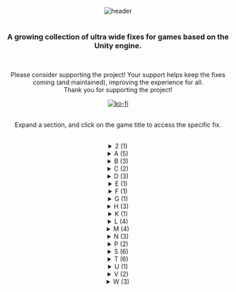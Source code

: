 <div align="center">
  
![header](https://github.com/p1xel8ted/UltrawideFixes/assets/10510767/04c34280-ef70-4db3-95bc-26295f83e0d2)
<br/><br/>
### A growing collection of ultra wide fixes for games based on the Unity engine.
<br/>

Please consider supporting the project! Your support helps keep the fixes coming (and maintained), improving the experience for all.<br/>
Thank you for supporting the project!

[![ko-fi](https://github.com/p1xel8ted/UltrawideFixes/assets/10510767/bf2d4fb0-2249-4193-92df-5de01bf40cbf)](https://ko-fi.com/F2F2DI3WA)
<br/><br/>

Expand a section, and click on the game title to access the specific fix.<br/><br/>

<div id="2"/>
<details><summary>2 (1)</summary>
  
## [20 Minutes Till Dawn](https://github.com/p1xel8ted/UltrawideFixes/releases/tag/20MinutesTillDawn)
#### Last update 2nd April 2024
![GitHub release (by tag)](https://img.shields.io/github/downloads/p1xel8ted/UltrawideFixes/20MinutesTillDawn/total?label=downloads&style=for-the-badge)

![1](https://github.com/p1xel8ted/UltrawideFixes/assets/10510767/35313973-6c27-4eb7-8b36-365a26cdc35e) ![2](https://github.com/p1xel8ted/UltrawideFixes/assets/10510767/372f8245-fe2b-40b8-a5ec-bffb519d7678)

</details>
<div id="A"/>
<details><summary>A (5)</summary>
  
## [Agatha Christie - Murder on the Orient Express](https://github.com/p1xel8ted/UltrawideFixes/releases/tag/AgathaChristieMOE)
#### Last update 3rd April 2024
![GitHub release (by tag)](https://img.shields.io/github/downloads/p1xel8ted/UltrawideFixes/AgathaChristieMOE/total?label=downloads&style=for-the-badge)

![1](https://github.com/p1xel8ted/UltrawideFixes/assets/10510767/6e1ca916-bd08-4d57-a6d7-c1cbd64862bf) ![2](https://github.com/p1xel8ted/UltrawideFixes/assets/10510767/988ff2e3-25e6-4656-8e52-9acfad452cc6)

## [Alex Kidd Miracle World DX](https://github.com/p1xel8ted/UltrawideFixes/releases/tag/AlexKiddMiracleWorldDX)  
![GitHub release (by tag)](https://img.shields.io/github/downloads/p1xel8ted/UltrawideFixes/AlexKiddMiracleWorldDX/total?label=downloads&style=for-the-badge)

## [Alwa's Legacy](https://github.com/p1xel8ted/UltrawideFixes/releases/tag/AlwasLegacy)  
#### Last update: 14th April 2024
![GitHub release (by tag)](https://img.shields.io/github/downloads/p1xel8ted/UltrawideFixes/AlwasLegacy/total?label=downloads&style=for-the-badge)

![1](https://github.com/p1xel8ted/UltrawideFixes/assets/10510767/c348523a-937a-47e5-99ae-c222258e3a57) ![2](https://github.com/p1xel8ted/UltrawideFixes/assets/10510767/2640c196-e896-49b3-b6f3-e86d37112ed6)

## [Anode Heart](https://github.com/p1xel8ted/UltrawideFixes/releases/tag/AnodeHeart)  
#### Last update: 29th April 2024
![GitHub release (by tag)](https://img.shields.io/github/downloads/p1xel8ted/UltrawideFixes/AnodeHeart/total?label=downloads&style=for-the-badge)

![main_menu](https://github.com/p1xel8ted/UltrawideFixes/assets/10510767/d11b9308-f90b-41f7-ae7c-8dfa552bed70) ![main_game](https://github.com/p1xel8ted/UltrawideFixes/assets/10510767/a6ceafee-c48d-4e24-a6f2-6758309249a1)

## [Anodyne 2: Return to Dust](https://github.com/p1xel8ted/UltrawideFixes/releases/tag/Anodyne2)  
#### Last update: 21st April 2024
![GitHub release (by tag)](https://img.shields.io/github/downloads/p1xel8ted/UltrawideFixes/Anodyne2/total?label=downloads&style=for-the-badge)

![main_main](https://github.com/p1xel8ted/UltrawideFixes/assets/10510767/80636591-ac38-4fbc-97ed-e8bf22284dd3) ![main_game](https://github.com/p1xel8ted/UltrawideFixes/assets/10510767/84811463-1670-4287-98d4-575b023c748a)

</details>
<div id="B"/>
<details><summary>B (3)</summary>
  
## [Beautiful Mystic Survivors](https://github.com/p1xel8ted/UltrawideFixes/releases/tag/xMysticSurvivors)  
#### Last update: 3rd May 2024
![GitHub release (by tag)](https://img.shields.io/github/downloads/p1xel8ted/UltrawideFixes/xMysticSurvivors/total?label=downloads&style=for-the-badge)

![main_main](https://github.com/p1xel8ted/UltrawideFixes/assets/10510767/009a57ea-34b1-4501-a081-d3b5ccfc073c) ![main_game](https://github.com/p1xel8ted/UltrawideFixes/assets/10510767/8bfad81e-8de4-46b9-8a5c-ccdcd38c158d)

## [Bing in Wonderland](https://github.com/p1xel8ted/UltrawideFixes/releases/tag/BingWonderland)  
#### Last update: 12th April 2024
![GitHub release (by tag)](https://img.shields.io/github/downloads/p1xel8ted/UltrawideFixes/BingWonderland/total?label=downloads&style=for-the-badge)

![1](https://github.com/p1xel8ted/UltrawideFixes/assets/10510767/a355bb7e-7b2e-425a-aeea-06db1714f4e3) ![2](https://github.com/p1xel8ted/UltrawideFixes/assets/10510767/057e5167-40ca-4e43-9e5c-89eba7c71c88)

## [Blue Oak Bridge](https://github.com/p1xel8ted/UltrawideFixes/releases/tag/BlueOakBridge)  
#### Last update: 7th April 2024
![GitHub release (by tag)](https://img.shields.io/github/downloads/p1xel8ted/UltrawideFixes/BlueOakBridge/total?label=downloads&style=for-the-badge)

![1](https://github.com/p1xel8ted/UltrawideFixes/assets/10510767/ccf13f2f-ade9-4a3d-b333-46e5f23c8aa1) ![2](https://github.com/p1xel8ted/UltrawideFixes/assets/10510767/a0499349-578d-45f4-9fbd-ed6bdb1ef661)

</details>
</details>
<div id="C"/>
<details><summary>C (2)</summary>

## [Core Keeper](https://github.com/p1xel8ted/UltrawideFixes/releases/tag/CoreKeeper)  
#### Last update: 4th May 2024
![GitHub release (by tag)](https://img.shields.io/github/downloads/p1xel8ted/UltrawideFixes/CoreKeeper/total?label=downloads&style=for-the-badge)

![main_menu](https://github.com/p1xel8ted/UltrawideFixes/assets/10510767/c38193ce-f849-4013-83c1-4860172a21b5) ![main_game](https://github.com/p1xel8ted/UltrawideFixes/assets/10510767/e3f962b7-0f96-4a3a-a032-c672c81a29d7)

## [Crow Country](https://github.com/p1xel8ted/UltrawideFixes/releases/tag/CrowCountry)  
#### Last update: 17th May 2024
![GitHub release (by tag)](https://img.shields.io/github/downloads/p1xel8ted/UltrawideFixes/CrowCountry/total?label=downloads&style=for-the-badge)

![main_menu](https://github.com/p1xel8ted/UltrawideFixes/assets/10510767/b75e6f82-1190-499c-947a-a85aac9f3d4f) ![main_game](https://github.com/p1xel8ted/UltrawideFixes/assets/10510767/f6e7d186-eafc-4e85-97fc-32dbc2c19e5f)

</details>
<div id="D"/>
<details><summary>D (3)</summary>

## [Darkest Dungeon 2](https://github.com/p1xel8ted/UltrawideFixes/releases/tag/DarkestDungeon2)  
#### Last Update: 17th April 2024
![GitHub release (by tag)](https://img.shields.io/github/downloads/p1xel8ted/UltrawideFixes/DarkestDungeon2/total?label=downloads&style=for-the-badge)

![main_menu1](https://github.com/p1xel8ted/UltrawideFixes/assets/10510767/b5038b82-e57f-4f33-9fbf-e399dd89b899) ![main_game3](https://github.com/p1xel8ted/UltrawideFixes/assets/10510767/337dac7e-5a37-469c-bd49-14bbdafc0a4b)

## [Death Must Die](https://github.com/p1xel8ted/UltrawideFixes/releases/tag/DeathMustDie)  
#### Last Update: 1st April 2024
![GitHub release (by tag)](https://img.shields.io/github/downloads/p1xel8ted/UltrawideFixes/DeathMustDie/total?label=downloads&style=for-the-badge)

![1](https://github.com/p1xel8ted/UltrawideFixes/assets/10510767/84dd63a6-9d55-4a46-a380-bfe7596ea29c) ![2](https://github.com/p1xel8ted/UltrawideFixes/assets/10510767/2703ea70-17c9-4ec4-b077-e39c385483cd)

## [Death or Treat](https://github.com/p1xel8ted/UltrawideFixes/releases/tag/DeathOrTreat) 
#### Last Update: 19th April 2024
![GitHub release (by tag)](https://img.shields.io/github/downloads/p1xel8ted/UltrawideFixes/DeathOrTreat/total?label=downloads&style=for-the-badge)

![main_menu](https://github.com/p1xel8ted/UltrawideFixes/assets/10510767/2c7bec22-0d6b-4487-be1c-5019da7fb9c1) ![main_game](https://github.com/p1xel8ted/UltrawideFixes/assets/10510767/244f9d6d-7f47-4e7d-ac00-20abc36b3795)

</details>
<div id="E"/>
<details><summary>E (1)</summary>

## [Elderand](https://github.com/p1xel8ted/UltrawideFixes/releases/tag/Elderand)
#### Last update: 6th April 2024
![GitHub release (by tag)](https://img.shields.io/github/downloads/p1xel8ted/UltrawideFixes/Elderand/total?label=downloads&style=for-the-badge)

![1](https://github.com/p1xel8ted/UltrawideFixes/assets/10510767/1087b969-b1f7-4d70-acd1-7c61ced8c8c6) ![2](https://github.com/p1xel8ted/UltrawideFixes/assets/10510767/ea7f0dc4-0701-41dd-8a05-51d209e8405d)

</details>
<div id="F"/>
<details><summary>F (1)</summary>

## [FlipWitch - Forbidden Sex Hex](https://github.com/p1xel8ted/UltrawideFixes/releases/tag/FlipWitch)  
#### Last update: 25th April 2024
![GitHub release (by tag)](https://img.shields.io/github/downloads/p1xel8ted/UltrawideFixes/FlipWitch/total?label=downloads&style=for-the-badge)

![main_menu](https://github.com/p1xel8ted/UltrawideFixes/assets/10510767/15fe48d3-3028-4082-9b34-09428ec073a8) ![main_game](https://github.com/p1xel8ted/UltrawideFixes/assets/10510767/858bf856-8ae0-47a4-a914-a7686c532d55)

</details>
<div id="G"/>
<details><summary>G (1)</summary>

## [Gift](https://github.com/p1xel8ted/UltrawideFixes/releases/tag/gift)
#### Last update: 14th May 2024
![GitHub release (by tag)](https://img.shields.io/github/downloads/p1xel8ted/UltrawideFixes/gift/total?label=downloads&style=for-the-badge)

![main_menu](https://github.com/p1xel8ted/UltrawideFixes/assets/10510767/4976d285-9a16-4eee-904b-7cdc497e610c) ![main_game](https://github.com/p1xel8ted/UltrawideFixes/assets/10510767/57f840cb-993e-4e89-8b2b-1129388cab52)

</details>
<div id="H"/>
<details><summary>H (3)</summary>

## [Heaven Dust](https://github.com/p1xel8ted/UltrawideFixes/releases/tag/HeavenDust1)  
#### Last update: 11th May 2024
![GitHub release (by tag)](https://img.shields.io/github/downloads/p1xel8ted/UltrawideFixes/HeavenDust1/total?label=downloads&style=for-the-badge)

![main_menu](https://github.com/p1xel8ted/UltrawideFixes/assets/10510767/40523009-69eb-4a07-8530-027cafbe7b4d) ![main_game](https://github.com/p1xel8ted/UltrawideFixes/assets/10510767/66ab4c95-675b-4312-9c46-2f08df83b0a7)

## [Heaven Dust 2](https://github.com/p1xel8ted/UltrawideFixes/releases/tag/HeavenDust2)  
#### Last update: 11th May 2024
![GitHub release (by tag)](https://img.shields.io/github/downloads/p1xel8ted/UltrawideFixes/HeavenDust2/total?label=downloads&style=for-the-badge)

![main_menu](https://github.com/p1xel8ted/UltrawideFixes/assets/10510767/7da471c1-5f63-4806-bbd5-3c5f307095fd) ![main_game](https://github.com/p1xel8ted/UltrawideFixes/assets/10510767/473f0db8-434f-4ab4-a3f8-af635b4db915)

## [Hero's Adventure: Road to Passion](https://github.com/p1xel8ted/UltrawideFixes/releases/tag/HerosAdventureRoadToPassion)  
![GitHub release (by tag)](https://img.shields.io/github/downloads/p1xel8ted/UltrawideFixes/HerosAdventureRoadToPassion/total?label=downloads&style=for-the-badge)

</details>
<div id="K"/>
<details><summary>K (1)</summary>

## [Kaze And The Wild Masks](https://github.com/p1xel8ted/UltrawideFixes/releases/tag/KazeAndTheWildMasks)  
#### Last update: 4th May 2024
![GitHub release (by tag)](https://img.shields.io/github/downloads/p1xel8ted/UltrawideFixes/KazeAndTheWildMasks/total?label=downloads&style=for-the-badge)

![main_menu](https://github.com/p1xel8ted/UltrawideFixes/assets/10510767/8cdd42bb-912c-46c9-8cfa-54711993694a) ![main_game2](https://github.com/p1xel8ted/UltrawideFixes/assets/10510767/5f021f54-756c-4ee1-b25f-f5d370add107)

</details>
<div id="L"/>
<details><summary>L (4)</summary>

## [Laika: Aged Through Blood](https://github.com/p1xel8ted/UltrawideFixes/releases/tag/LaikaAgedThroughBlood)  
#### Last update: 28th April 2024
![GitHub release (by tag)](https://img.shields.io/github/downloads/p1xel8ted/UltrawideFixes/LaikaAgedThroughBlood/total?label=downloads&style=for-the-badge)

![main_menu](https://github.com/p1xel8ted/UltrawideFixes/assets/10510767/5153ed6a-d2a3-4337-b1bb-38683c303247) ![main_game](https://github.com/p1xel8ted/UltrawideFixes/assets/10510767/39cedd05-2c92-40e5-82c9-f57001586581)

## [Last Cloudia](https://github.com/p1xel8ted/UltrawideFixes/releases/tag/LastCloudia)  
#### Last update: 28th April 2024
![GitHub release (by tag)](https://img.shields.io/github/downloads/p1xel8ted/UltrawideFixes/LastCloudia/total?label=downloads&style=for-the-badge)

![main_game_mix](https://github.com/p1xel8ted/UltrawideFixes/assets/10510767/2fc61459-e538-460d-a1f5-1616e85abd83) ![main_map](https://github.com/p1xel8ted/UltrawideFixes/assets/10510767/5b5f3681-386e-4aec-8f65-e081f9e8cdc9)

## [Little Goody Two Shoes](https://github.com/p1xel8ted/UltrawideFixes/releases/tag/LittleGoodyTwoShoes)  
#### Last update: 25th April 2024
![GitHub release (by tag)](https://img.shields.io/github/downloads/p1xel8ted/UltrawideFixes/LittleGoodyTwoShoes/total?label=downloads&style=for-the-badge)

![main_menu](https://github.com/p1xel8ted/UltrawideFixes/assets/10510767/43045c73-4139-43c3-9e93-3cdcec00ae76) ![main_game](https://github.com/p1xel8ted/UltrawideFixes/assets/10510767/79b87d95-cfe7-4b22-83f2-d6df28ce72f1)

## [Lunacid](https://github.com/p1xel8ted/UltrawideFixes/releases/tag/Lunacid)  
#### Last update: 19th May 2024
![GitHub release (by tag)](https://img.shields.io/github/downloads/p1xel8ted/UltrawideFixes/Lunacid/total?label=downloads&style=for-the-badge)

![main_menu](https://github.com/p1xel8ted/UltrawideFixes/assets/10510767/82b3b410-835d-4e82-8e02-ee87df97961b) ![main_game_spanned](https://github.com/p1xel8ted/UltrawideFixes/assets/10510767/9968f63b-59b0-4778-904d-f8b6624d5de1)

</details>
<div id="M"/>
<details><summary>M (4)</summary>

## [Magenta Horizon](https://github.com/p1xel8ted/UltrawideFixes/releases/tag/MagentaHorizon)  
#### Last update: 12th April 2024
![GitHub release (by tag)](https://img.shields.io/github/downloads/p1xel8ted/UltrawideFixes/MagentaHorizon/total?label=downloads&style=for-the-badge)

![1](https://github.com/p1xel8ted/UltrawideFixes/assets/10510767/326b7228-ed36-463c-a432-c4d6f68b8394) ![2](https://github.com/p1xel8ted/UltrawideFixes/assets/10510767/e33ad818-fd43-4ba0-b7ec-48d57b6723e9)

## [MEGA MAN X DiVE Offline](https://github.com/p1xel8ted/UltrawideFixes/releases/tag/MegaManDive)  
#### Last update: 20th April 2024
![GitHub release (by tag)](https://img.shields.io/github/downloads/p1xel8ted/UltrawideFixes/MegaManDive/total?label=downloads&style=for-the-badge)

![main_menu2](https://github.com/p1xel8ted/UltrawideFixes/assets/10510767/9f092bac-90f7-4881-b726-0fa1f5005acc) ![main_game](https://github.com/p1xel8ted/UltrawideFixes/assets/10510767/fec2b4ed-5e30-4b70-915e-41e38a2920b9)

## [Minishoot` Adventures](https://github.com/p1xel8ted/UltrawideFixes/releases/tag/MinishootAdventures)  
#### Last update: 6th April 2024
![GitHub release (by tag)](https://img.shields.io/github/downloads/p1xel8ted/UltrawideFixes/MinishootAdventures/total?label=downloads&style=for-the-badge)

![1](https://github.com/p1xel8ted/UltrawideFixes/assets/10510767/7322ecd0-1bd6-476b-9200-318990d213a6) ![2](https://github.com/p1xel8ted/UltrawideFixes/assets/10510767/deaa5ecb-d8fd-4c02-9456-5c76c8f0f059)

## [Moonlighter](https://github.com/p1xel8ted/UltrawideFixes/releases/tag/Moonlighter)
#### Last update: 11th April 2024
![GitHub release (by tag)](https://img.shields.io/github/downloads/p1xel8ted/UltrawideFixes/Moonlighter/total?label=downloads&style=for-the-badge)

![main_menu](https://github.com/p1xel8ted/UltrawideFixes/assets/10510767/f72d3c76-81d7-4a54-b7a4-77a4f5fca812) ![main_dungeon](https://github.com/p1xel8ted/UltrawideFixes/assets/10510767/aba4ed23-1ace-43ab-a1b8-d0c795774dbc)

</details>
<div id="N"/>
<details><summary>N (3)</summary>

## [NEO - The World Ends With Yous](https://github.com/p1xel8ted/UltrawideFixes/releases/tag/NEOTheWorldEndsWithYou)
#### Last update: 28th April 2024
![GitHub release (by tag)](https://img.shields.io/github/downloads/p1xel8ted/UltrawideFixes/NEOTheWorldEndsWithYou/total?label=downloads&style=for-the-badge)

![main_game](https://github.com/p1xel8ted/UltrawideFixes/assets/10510767/9b4b064a-1de9-4dcf-a122-3d043763fb23) ![main_dialogue](https://github.com/p1xel8ted/UltrawideFixes/assets/10510767/606974be-2735-4091-9133-67f3b8409e47)
 
## [New Super Lucky Tales](https://github.com/p1xel8ted/UltrawideFixes/releases/tag/NewSuperLuckyTales)
#### Last update: 24th April 2024
![GitHub release (by tag)](https://img.shields.io/github/downloads/p1xel8ted/UltrawideFixes/NewSuperLuckyTales/total?label=downloads&style=for-the-badge)

![main_menu](https://github.com/p1xel8ted/UltrawideFixes/assets/10510767/1913b44d-4eb2-4536-854b-f02d9382f269) ![main_game](https://github.com/p1xel8ted/UltrawideFixes/assets/10510767/987cd42f-104f-4a10-be0a-44ee0e6ab2b3)

## [NieR Replicant ver.1.22474487139](https://github.com/p1xel8ted/UltrawideFixes/releases/tag/NierReplicant)  
![GitHub release (by tag)](https://img.shields.io/github/downloads/p1xel8ted/UltrawideFixes/NierReplicant/total?label=downloads&style=for-the-badge)

![main_menu](https://github.com/p1xel8ted/UltrawideFixes/assets/10510767/9398fce2-a837-48c6-9e19-eed921e13eb7) ![main_game](https://github.com/p1xel8ted/UltrawideFixes/assets/10510767/d9973cdc-0f65-4aff-bc9d-0735c92b4d6a)

</details>
<div id="P"/>
<details><summary>P (2)</summary>

## [Peaks of Yore](https://github.com/p1xel8ted/UltrawideFixes/releases/tag/PeaksOfYore)  
#### Last update: 7th April 2024
![GitHub release (by tag)](https://img.shields.io/github/downloads/p1xel8ted/UltrawideFixes/PeaksOfYore/total?label=downloads&style=for-the-badge)

![1](https://github.com/p1xel8ted/UltrawideFixes/assets/10510767/814484c8-92f0-4fab-b132-0639b5b51769) ![2](https://github.com/p1xel8ted/UltrawideFixes/assets/10510767/10751a07-5612-4a57-8ee5-be9d7a6eb93c)

## [Prince of Persia: The Lost Crown](https://github.com/p1xel8ted/UltrawideFixes/releases/tag/PrinceOfPersiaTheLostCrown)  
![GitHub release (by tag)](https://img.shields.io/github/downloads/p1xel8ted/UltrawideFixes/PrinceOfPersiaTheLostCrown/total?label=downloads&style=for-the-badge)

</details>
<div id="S"/>
<details><summary>S (6)</summary>

## [Scarlet Maiden](https://github.com/p1xel8ted/UltrawideFixes/releases/tag/ScarletMaiden)  
![GitHub release (by tag)](https://img.shields.io/github/downloads/p1xel8ted/UltrawideFixes/ScarletMaiden/total?label=downloads&style=for-the-badge)

## [Sea of Stars](https://github.com/p1xel8ted/UltrawideFixes/releases/tag/SeaOfStars)  
![GitHub release (by tag)](https://img.shields.io/github/downloads/p1xel8ted/UltrawideFixes/SeaOfStars/total?label=downloads&style=for-the-badge)

## [Sexy Mystic Survivors](https://github.com/p1xel8ted/UltrawideFixes/releases/tag/xMysticSurvivors)  
#### Last update: 3rd May 2024
![GitHub release (by tag)](https://img.shields.io/github/downloads/p1xel8ted/UltrawideFixes/xMysticSurvivors/total?label=downloads&style=for-the-badge)

![main_main](https://github.com/p1xel8ted/UltrawideFixes/assets/10510767/009a57ea-34b1-4501-a081-d3b5ccfc073c) ![main_game](https://github.com/p1xel8ted/UltrawideFixes/assets/10510767/8bfad81e-8de4-46b9-8a5c-ccdcd38c158d)

## [Smushi Come Home](https://github.com/p1xel8ted/UltrawideFixes/releases/tag/SmushiComeHome) 
#### Last update: 22nd April 2024
![GitHub release (by tag)](https://img.shields.io/github/downloads/p1xel8ted/UltrawideFixes/SmushiComeHome/total?label=downloads&style=for-the-badge)

![main_menu](https://github.com/p1xel8ted/UltrawideFixes/assets/10510767/7cf40908-6539-4c87-ad7c-f2b295ef372d) ![main_game](https://github.com/p1xel8ted/UltrawideFixes/assets/10510767/52a41572-d844-4ea6-911d-1564748618e3)

## [Snufkin: Melody of Moominvalley](https://github.com/p1xel8ted/UltrawideFixes/releases/tag/Snufkin)  
#### Last update: 7th April 2024
![GitHub release (by tag)](https://img.shields.io/github/downloads/p1xel8ted/UltrawideFixes/Snufkin/total?label=downloads&style=for-the-badge)

![1](https://github.com/p1xel8ted/UltrawideFixes/assets/10510767/9d12b32f-7607-43e8-b86e-1c2f0601d1ab) ![2](https://github.com/p1xel8ted/UltrawideFixes/assets/10510767/49b4e678-edb5-4982-9206-702c16084793)

## [Spiritfall](https://github.com/p1xel8ted/UltrawideFixes/releases/tag/Spiritfall)  
![GitHub release (by tag)](https://img.shields.io/github/downloads/p1xel8ted/UltrawideFixes/Spiritfall/total?label=downloads&style=for-the-badge)

</details>
<div id="T"/>
<details><summary>T (6)</summary>

## [Terra Memoria](https://github.com/p1xel8ted/UltrawideFixes/releases/tag/TerraMemoria) 
#### Last update: 21st April 2024
![GitHub release (by tag)](https://img.shields.io/github/downloads/p1xel8ted/UltrawideFixes/TerraMemoria/total?label=downloads&style=for-the-badge)

![main_menu](https://github.com/p1xel8ted/UltrawideFixes/assets/10510767/441e6c6f-680f-42f4-baef-d73b838dbbcc) ![main_game](https://github.com/p1xel8ted/UltrawideFixes/assets/10510767/fff2c21f-f701-4c5c-ab31-4a3678c37e4a)

## [The Last Campfire](https://github.com/p1xel8ted/UltrawideFixes/releases/tag/TheLastCampfire)  
![GitHub release (by tag)](https://img.shields.io/github/downloads/p1xel8ted/UltrawideFixes/TheLastCampfire/total?label=downloads&style=for-the-badge)

## [They Always Run](https://github.com/p1xel8ted/UltrawideFixes/releases/tag/TheyAlwaysRun)  
![GitHub release (by tag)](https://img.shields.io/github/downloads/p1xel8ted/UltrawideFixes/TheyAlwaysRun/total?label=downloads&style=for-the-badge)

## [Tormented Souls](https://github.com/p1xel8ted/UltrawideFixes/releases/tag/TormentedSouls)  
![GitHub release (by tag)](https://img.shields.io/github/downloads/p1xel8ted/UltrawideFixes/TormentedSouls/total?label=downloads&style=for-the-badge)

## [Train Valley 1](https://github.com/p1xel8ted/UltrawideFixes/releases/tag/TrainValley1)  
#### Last update: 25th April 2024
![GitHub release (by tag)](https://img.shields.io/github/downloads/p1xel8ted/UltrawideFixes/TrainValley1/total?label=downloads&style=for-the-badge)

![main_menu](https://github.com/p1xel8ted/UltrawideFixes/assets/10510767/f6d5dde8-9a28-48aa-9b81-2d26717a9512) ![main_uw](https://github.com/p1xel8ted/UltrawideFixes/assets/10510767/3eff9091-58fe-497e-bf7d-128a848fd879)

## [Turnip Boy Commits Tax Evasion](https://github.com/p1xel8ted/UltrawideFixes/releases/tag/TurnipBoyCommitsTaxEvasion)  
#### Last updated: 26th April 2024
![GitHub release (by tag)](https://img.shields.io/github/downloads/p1xel8ted/UltrawideFixes/TurnipBoyCommitsTaxEvasion/total?label=downloads&style=for-the-badge)

![main_menu](https://github.com/p1xel8ted/UltrawideFixes/assets/10510767/ac5580ac-e0e4-4f1a-baea-c39a1e821ccd) ![main_game](https://github.com/p1xel8ted/UltrawideFixes/assets/10510767/49ad012d-5cee-4feb-9601-d2b2ddb0a169) 

</details>
<div id="U"/>
<details><summary>U (1)</summary>

## [UNSIGHTED](https://github.com/p1xel8ted/UltrawideFixes/releases/tag/UNSIGHTED)
#### Last updated: 6th April 2024
![GitHub release (by tag)](https://img.shields.io/github/downloads/p1xel8ted/UltrawideFixes/UNSIGHTED/total?label=downloads&style=for-the-badge)

![1](https://github.com/p1xel8ted/UltrawideFixes/assets/10510767/0bf24dbe-de14-49a6-8656-698e0237b497) ![2](https://github.com/p1xel8ted/UltrawideFixes/assets/10510767/01e8dd57-34dd-45ce-b51e-5da38a82f7c6)

</details>
<div id="V"/>
<details><summary>V (2)</summary>

## [Vampire Survivors](https://github.com/p1xel8ted/UltrawideFixes/releases/tag/VampireSurvivors)  
![GitHub release (by tag)](https://img.shields.io/github/downloads/p1xel8ted/UltrawideFixes/VampireSurvivors/total?label=downloads&style=for-the-badge)

## [Vigil: The Longest Night](https://github.com/p1xel8ted/UltrawideFixes/releases/tag/VigilTheLongestNight)  
#### Last update: 12th April 2024
![GitHub release (by tag)](https://img.shields.io/github/downloads/p1xel8ted/UltrawideFixes/VigilTheLongestNight/total?label=downloads&style=for-the-badge)

![main_menu](https://github.com/p1xel8ted/UltrawideFixes/assets/10510767/ecb64afb-3123-400d-a66b-3bc27f35a80e) ![main_game_spanned](https://github.com/p1xel8ted/UltrawideFixes/assets/10510767/c04a42e4-9bd2-480b-b74f-02abeba9f329)

</details>
<div id="W"/>
<details><summary>W (3)</summary>
  
## [WitchSpring R](https://github.com/p1xel8ted/UltrawideFixes/releases/tag/WitchSpringR)  
#### Last update: 21st April 2024
![GitHub release (by tag)](https://img.shields.io/github/downloads/p1xel8ted/UltrawideFixes/WitchSpringR/total?label=downloads&style=for-the-badge)

![main_menu](https://github.com/p1xel8ted/UltrawideFixes/assets/10510767/ecb01e5c-f4b9-4135-855c-fd1338aebc2d) ![main_game](https://github.com/p1xel8ted/UltrawideFixes/assets/10510767/57aa628f-5019-4c89-b7ba-1451af016e14)

## [Wonder Boy Returns Remix](https://github.com/p1xel8ted/UltrawideFixes/releases/tag/WonderBoyReturnsRemix)  
#### Last update: 6th April 2024
![GitHub release (by tag)](https://img.shields.io/github/downloads/p1xel8ted/UltrawideFixes/WonderBoyReturnsRemix/total?label=downloads&style=for-the-badge)

![1](https://github.com/p1xel8ted/UltrawideFixes/assets/10510767/bd94572a-6dc4-4020-8606-8f6ab80f660d) ![2](https://github.com/p1xel8ted/UltrawideFixes/assets/10510767/43a3475a-c686-4694-a620-6a71aa2c3df4)

## [Wonhon: A Vengeful Spirit](https://github.com/p1xel8ted/UltrawideFixes/releases/tag/WonhonAVengefulSpirit)  
#### Last update: 5th April 2024
![GitHub release (by tag)](https://img.shields.io/github/downloads/p1xel8ted/UltrawideFixes/WonhonAVengefulSpirit/total?label=downloads&style=for-the-badge)

![1](https://github.com/p1xel8ted/UltrawideFixes/assets/10510767/6012989c-1eb5-477c-9241-b1e170bdce69) ![2](https://github.com/p1xel8ted/UltrawideFixes/assets/10510767/d95d2919-1575-4089-aedd-6abc23be4d15)
</div>
</details>
